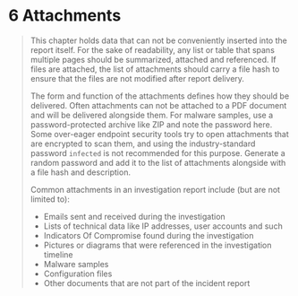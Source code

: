 # 6 Attachments

> This chapter holds data that can not be conveniently inserted into the report itself. For the sake of readability, any list or table that spans multiple pages should be summarized, attached and referenced. If files are attached, the list of attachments should carry a file hash to ensure that the files are not modified after report delivery.
> 
> The form and function of the attachments defines how they should be delivered. Often attachments can not be attached to a PDF document and will be delivered alongside them. For malware samples, use a password-protected archive like ZIP and note the password here. Some over-eager endpoint security tools try to open attachments that are encrypted to scan them, and using the industry-standard password `infected` is not recommended for this purpose. Generate a random password and add it to the list of attachments alongside with a file hash and description.
> 
> Common attachments in an investigation report include (but are not limited to):
>- Emails sent and received during the investigation
>- Lists of technical data like IP addresses, user accounts and such
>- Indicators Of Compromise found during the investigation
>- Pictures or diagrams that were referenced in the investigation timeline
>- Malware samples
>- Configuration files
>- Other documents that are not part of the incident report